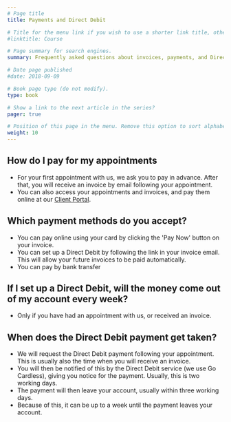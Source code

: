 ```yaml
---
# Page title
title: Payments and Direct Debit

# Title for the menu link if you wish to use a shorter link title, otherwise remove this option.
#linktitle: Course

# Page summary for search engines.
summary: Frequently asked questions about invoices, payments, and Direct Debits

# Date page published
#date: 2018-09-09

# Book page type (do not modify).
type: book

# Show a link to the next article in the series?
pager: true

# Position of this page in the menu. Remove this option to sort alphabetically.
weight: 10
---
```


## How do I pay for my appointments
- For your first appointment with us, we ask you to pay in advance.  After that, you will receive an invoice by email following your appointment.
- You can also access your appointments and invoices, and pay them online at our [Client Portal](https://clientportal.uk.powerdiary.com/clientportal/therapynottingham).

## Which payment methods do you accept?
- You can pay online using your card by clicking the 'Pay Now' button on your invoice.
- You can set up a Direct Debit by following the link in your invoice email.  This will allow your future invoices to be paid automatically.
- You can pay by bank transfer

## If I set up a Direct Debit, will the money come out of my account every week?
- Only if you have had an appointment with us, or received an invoice.

## When does the Direct Debit payment get taken?
- We will request the Direct Debit payment following your appointment.  This is usually also the time when you will receive an invoice.
- You will then be notified of this by the Direct Debit service (we use Go Cardless), giving you notice for the payment. Usually, this is two working days.
- The payment will then leave your account, usually within three working days.
- Because of this, it can be up to a week until the payment leaves your account.